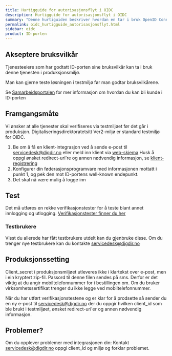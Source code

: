 ```yaml
---
title: Hurtigguide for autorisasjonsflyt i OIDC
description: Hurtigguide for autorisasjonsflyt i OIDC
summary: "Denne hurtiguiden beskriver hvordan en tar i bruk OpenID Connect (OIDC) og autorisasjonskodeflyt i ID-porten."
permalink: oidc_hurtigguide_autorisasjonsflyt.html
sidebar: oidc
product: ID-porten
---
```


## Akseptere bruksvilkår

Tjenesteeiere som har godtatt ID-porten sine bruksvilkår kan ta i bruk denne tjenesten i produksjonsmiljø.

Man kan gjerne teste løsningen i testmiljø før man godtar bruksvilkårene.

Se [Samarbeidsportalen](https://samarbeid.digdir.no)  for mer informasjon om hvordan du kan bli kunde i ID-porten
 
## Framgangsmåte

Vi ønsker at alle tjenester skal verifiseres via testmiljøet før det går i produksjon. Digitaliseringsdirektoratetsitt Ver2-miljø er standard testmiljø for OIDC.

 1. Be om å få en klient-integrasjon ved å sende e-post til <a href="mailto:servicedesk@digdir.no">servicedesk@digdir.no</a> eller meld inn klient via [web-skjema](https://forms.office.com/Pages/ResponsePage.aspx?id=dV4PJZxZFEaXBwztYRT_xpi569dsKKZOkO1f2ClqM-VUNVVMR0JKVjRHQlNPMU80VEs3NDc1MzNQUC4u) Husk å oppgi ønsket redirect-uri're og annen nødvendig informasjon, se [klient-registrering](oidc_func_clientreg.html) 
 2. Konfigurer din føderasjonsprogramvare med informasjonen mottatt i punkt 1, og pek den mot ID-portens well-known endepunkt.
 3. Det skal nå være mulig å logge inn

## Test 

Det må utføres en rekke verifikasjonstester for å teste blant annet innlogging og utlogging. [Verifikasjonstester finner du her](idporten_verifikasjonstester.html)

### Testbrukere

Visst du allerede har fått testbrukere utdelt kan du gjenbruke disse. Om du trenger nye testbrukere kan du kontakte <a href="mailto:servicedesk@digdir.no">servicedesk@digdir.no</a>

## Produksjonssetting

Client_secret i produksjonsmiljøet utleveres ikke i klartekst over e-post, men i ein kryptert zip-fil. Passord til denne filen sendes på sms. Derfor er det viktig at du angir mobiltelefonnummer for i bestillingen om. Om du bruker virksomhetssertifikat trenger du ikke legge ved mobiltelefonnummer.

Når du har utført verifikasjonstestene og er klar for å prodsette så sender du en ny e-post til <a href="mailto:servicedesk@digdir.no">servicedesk@digdir.no</a> der du oppgir hvilken client_id som ble brukt i testmiljøet, ønsket redirect-uri'er og annen nødvendig informasjon.

## Problemer?

Om du opplever problemer med integrasjonen din: Kontakt <a href="mailto:servicedesk@digdir.no">servicedesk@digdir.no</a> oppgi client_id og miljø og forklar problemet. 

